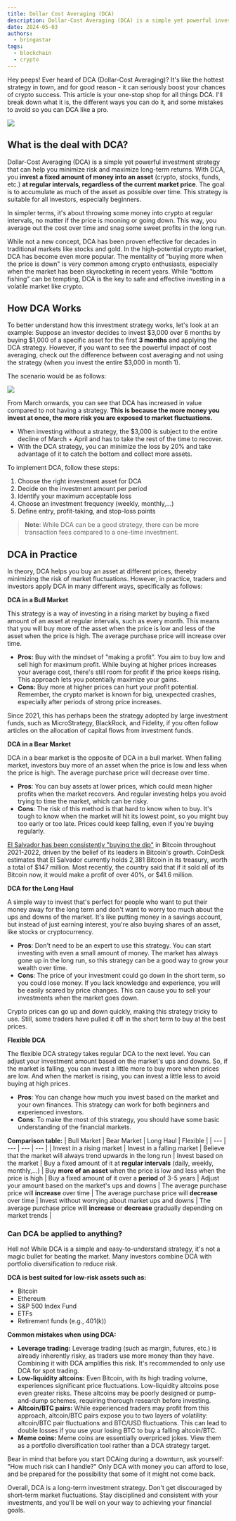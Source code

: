 ```yaml
---
title: Dollar Cost Averaging (DCA)
description: Dollar-Cost Averaging (DCA) is a simple yet powerful investment strategy that can help you minimize risk and maximize long-term returns. With DCA, you invest a fixed amount of money into an asset (crypto, stocks, funds, etc.) at regular intervals, regardless of the current market price. The goal is to accumulate as much of the asset as possible over time. This strategy is suitable for all investors, especially beginners.
date: 2024-05-03
authors:
  - bringastar
tags:
  - blockchain
  - crypto
---
```


Hey peeps! Ever heard of DCA (Dollar-Cost Averaging)? It's like the hottest strategy in town, and for good reason - it can seriously boost your chances of crypto success. This article is your one-stop shop for all things DCA. I'll break down what it is, the different ways you can do it, and some mistakes to avoid so you can DCA like a pro.

![](assets/dollar-cost-averaging.webp)

## What is the deal with DCA?

Dollar-Cost Averaging (DCA) is a simple yet powerful investment strategy that can help you minimize risk and maximize long-term returns. With DCA, you **invest a fixed amount of money into an asset** (crypto, stocks, funds, etc.) **at regular intervals, regardless of the current market price**. The goal is to accumulate as much of the asset as possible over time. This strategy is suitable for all investors, especially beginners.

In simpler terms, it's about throwing some money into crypto at regular intervals, no matter if the price is mooning or going down. This way, you average out the cost over time and snag some sweet profits in the long run.

While not a new concept, DCA has been proven effective for decades in traditional markets like stocks and gold. In the high-potential crypto market, DCA has become even more popular. The mentality of "buying more when the price is down" is very common among crypto enthusiasts, especially when the market has been skyrocketing in recent years. While "bottom fishing" can be tempting, DCA is the key to safe and effective investing in a volatile market like crypto.

## How DCA Works

To better understand how this investment strategy works, let's look at an example:
Suppose an investor decides to invest $3,000 over 6 months by buying $1,000 of a specific asset for the first **3 months** and applying the DCA strategy. However, if you want to see the powerful impact of cost averaging, check out the difference between cost averaging and not using the strategy (when you invest the entire $3,000 in month 1).

The scenario would be as follows:

![](assets/dollar-cost-averaging_1.webp)

From March onwards, you can see that DCA has increased in value compared to not having a strategy. **This is because the more money you invest at once, the more risk you are exposed to market fluctuations.**

- When investing without a strategy, the $3,000 is subject to the entire decline of March + April and has to take the rest of the time to recover.
- With the DCA strategy, you can minimize the loss by 20% and take advantage of it to catch the bottom and collect more assets.

To implement DCA, follow these steps:

1. Choose the right investment asset for DCA
1. Decide on the investment amount per period
1. Identify your maximum acceptable loss
1. Choose an investment frequency (weekly, monthly,…)
1. Define entry, profit-taking, and stop-loss points

> **Note**: While DCA can be a good strategy, there can be more transaction fees compared to a one-time investment.

## DCA in Practice

In theory, DCA helps you buy an asset at different prices, thereby minimizing the risk of market fluctuations. However, in practice, traders and investors apply DCA in many different ways, specifically as follows:

**DCA in a Bull Market**

This strategy is a way of investing in a rising market by buying a fixed amount of an asset at regular intervals, such as every month. This means that you will buy more of the asset when the price is low and less of the asset when the price is high. The average purchase price will increase over time.

- **Pros:** Buy with the mindset of "making a profit". You aim to buy low and sell high for maximum profit. While buying at higher prices increases your average cost, there's still room for profit if the price keeps rising. This approach lets you potentially maximize your gains.
- **Cons:** Buy more at higher prices can hurt your profit potential. Remember, the crypto market is known for big, unexpected crashes, especially after periods of strong price increases.

Since 2021, this has perhaps been the strategy adopted by large investment funds, such as MicroStrategy, BlackRock, and Fidelity, if you often follow articles on the allocation of capital flows from investment funds.

**DCA in a Bear Market**

DCA in a bear market is the opposite of DCA in a bull market. When falling market, investors buy more of an asset when the price is low and less when the price is high. The average purchase price will decrease over time.

- **Pros**: You can buy assets at lower prices, which could mean higher profits when the market recovers. And regular investing helps you avoid trying to time the market, which can be risky.
- **Cons**: The risk of this method is that hard to know when to buy. It's tough to know when the market will hit its lowest point, so you might buy too early or too late. Prices could keep falling, even if you're buying regularly.

[El Salvador has been consistently "buying the dip"](https://www.thestreet.com/investing/el-salvador-buys-the-dip-again#:~:text=At%20500%20coins%2C%20this%20purchase,150%20bought%20in%20September%202021.) in Bitcoin throughout 2021-2022, driven by the belief of its leaders in Bitcoin's growth. CoinDesk estimates that El Salvador currently holds 2,381 Bitcoin in its treasury, worth a total of $147 million. Most recently, the country said that if it sold all of its Bitcoin now, it would make a profit of over 40%, or $41.6 million.

**DCA for the Long Haul**

A simple way to invest that's perfect for people who want to put their money away for the long term and don't want to worry too much about the ups and downs of the market. It's like putting money in a savings account, but instead of just earning interest, you're also buying shares of an asset, like stocks or cryptocurrency.

- **Pros**: Don't need to be an expert to use this strategy. You can start investing with even a small amount of money. The market has always gone up in the long run, so this strategy can be a good way to grow your wealth over time.
- **Cons**: The price of your investment could go down in the short term, so you could lose money. If you lack knowledge and experience, you will be easily scared by price changes. This can cause you to sell your investments when the market goes down.

Crypto prices can go up and down quickly, making this strategy tricky to use. Still, some traders have pulled it off in the short term to buy at the best prices.

**Flexible DCA**

The flexible DCA strategy takes regular DCA to the next level. You can adjust your investment amount based on the market's ups and downs. So, if the market is falling, you can invest a little more to buy more when prices are low. And when the market is rising, you can invest a little less to avoid buying at high prices.

- **Pros**: You can change how much you invest based on the market and your own finances. This strategy can work for both beginners and experienced investors.
- **Cons**: To make the most of this strategy, you should have some basic understanding of the financial markets.

**Comparison table:**
| Bull Market | Bear Market | Long Haul | Flexible |
| --- | --- | --- | --- |
| Invest in a rising market | Invest in a falling market | Believe that the market will always trend upwards in the long run | Invest based on the market
| Buy a fixed amount of it at **regular intervals** (daily, weekly, monthly,…) | Buy **more of an asset** when the price is low and less when the price is high | Buy a fixed amount of it over a **period** of 3-5 years | Adjust your amount based on the market's ups and downs
| The average purchase price will **increase** over time | The average purchase price will **decrease** over time | Invest without worrying about market ups and downs | The average purchase price will **increase** or **decrease** gradually depending on market trends |

### Can DCA be applied to anything?

Hell no! While DCA is a simple and easy-to-understand strategy, it's not a magic bullet for beating the market. Many investors combine DCA with portfolio diversification to reduce risk.

**DCA is best suited for low-risk assets such as:**

- Bitcoin
- Ethereum
- S&P 500 Index Fund
- ETFs
- Retirement funds (e.g., 401(k))

**Common mistakes when using DCA:**

- **Leverage trading:** Leverage trading (such as margin, futures, etc.) is already inherently risky, as traders use more money than they have. Combining it with DCA amplifies this risk. It's recommended to only use DCA for spot trading.
- **Low-liquidity altcoins:** Even Bitcoin, with its high trading volume, experiences significant price fluctuations. Low-liquidity altcoins pose even greater risks. These altcoins may be poorly designed or pump-and-dump schemes, requiring thorough research before investing.
- **Altcoin/BTC pairs:** While experienced traders may profit from this approach, altcoin/BTC pairs expose you to two layers of volatility: altcoin/BTC pair fluctuations and BTC/USD fluctuations. This can lead to double losses if you use your losing BTC to buy a falling altcoin/BTC.
- **Meme coins:** Meme coins are essentially overpriced jokes. View them as a portfolio diversification tool rather than a DCA strategy target.

Bear in mind that before you start DCAing during a downturn, ask yourself: "How much risk can I handle?" Only DCA with money you can afford to lose, and be prepared for the possibility that some of it might not come back.

Overall, DCA is a long-term investment strategy. Don't get discouraged by short-term market fluctuations. Stay disciplined and consistent with your investments, and you'll be well on your way to achieving your financial goals.

